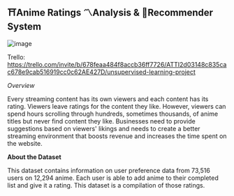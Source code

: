 ## ⛩️Anime Ratings 〽️Analysis & 🤖Recommender System

![image](https://github.com/user-attachments/assets/f8a2423b-70da-4504-9d2c-fd60d6783e0e)



Trello: https://trello.com/invite/b/678feaa484f8accb36ff7726/ATTI2d03148c835cac678e9cab516919cc0c62AE427D/unsupervised-learning-project

*Overview*

Every streaming content has its own viewers and each content has its rating. Viewers leave ratings for the content they like. However, viewers can spend hours scrolling through hundreds, sometimes thousands, of anime titles but never find content they like. Businesses need to provide suggestions based on viewers' likings and needs to create a better streaming environment that boosts revenue and increases the time spent on the website.

**About the Dataset**

This dataset contains information on user preference data from 73,516 users on 12,294 anime. Each user is able to add anime to their completed list and give it a rating. This dataset is a compilation of those ratings.

